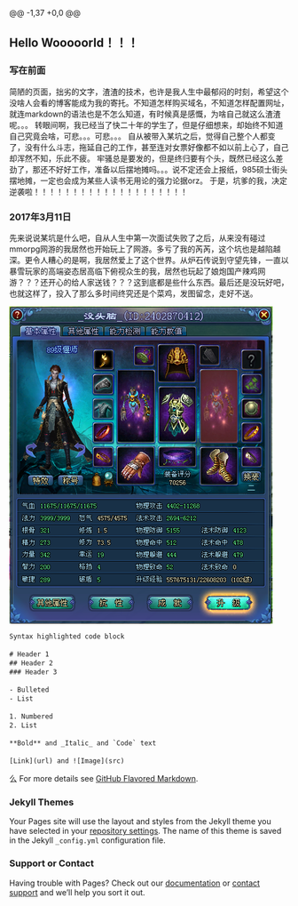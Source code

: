 @@ -1,37 +0,0 @@
## Hello Wooooorld！！！
### 写在前面
简陋的页面，拙劣的文字，渣渣的技术，也许是我人生中最郁闷的时刻，希望这个没啥人会看的博客能成为我的寄托。不知道怎样购买域名，不知道怎样配置网址，就连markdown的语法也是不怎么知道，有时候真是感慨，为啥自己就这么渣渣呢。。。
转眼间啊，我已经当了快二十年的学生了，但是仔细想来，却始终不知道自己究竟会啥，可悲。。。可悲。。。
自从被带入某坑之后，觉得自己整个人都变了，没有什么斗志，拖延自己的工作，甚至连对女票好像都不如以前上心了，自己却浑然不知，乐此不疲。
牢骚总是要发的，但是终归要有个头，既然已经这么差劲了，那还不好好工作，准备以后摆地摊吗。。。说不定还会上报纸，985硕士街头摆地摊，一定也会成为某些人读书无用论的强力论据orz。
于是，坑爹的我，决定逆袭啦！！！！！！！！！！！！！！！！！！！！
### 2017年3月11日
先来说说某坑是什么吧，自从人生中第一次面试失败了之后，从来没有碰过mmorpg网游的我居然也开始玩上了网游。多亏了我的芮芮，这个坑也是越陷越深。更令人糟心的是啊，我居然爱上了这个世界。从炉石传说到守望先锋，一直以暴雪玩家的高端姿态居高临下俯视众生的我，居然也玩起了娘炮国产辣鸡网游？？？还开心的给人家送钱？？？这到底都是些什么东西。最后还是没玩好吧，也就这样了，投入了那么多时间终究还是个菜鸡，发图留念，走好不送。

<img src="1.PNG" align=center />


```算法篇
Syntax highlighted code block

# Header 1
## Header 2
### Header 3

- Bulleted
- List

1. Numbered
2. List

**Bold** and _Italic_ and `Code` text

[Link](url) and ![Image](src)
```
么
For more details see [GitHub Flavored Markdown](https://guides.github.com/features/mastering-markdown/).

### Jekyll Themes

Your Pages site will use the layout and styles from the Jekyll theme you have selected in your [repository settings](https://github.com/Nathan0Gnome/nathan0gnome.github.com/settings). The name of this theme is saved in the Jekyll `_config.yml` configuration file.

### Support or Contact

Having trouble with Pages? Check out our [documentation](https://help.github.com/categories/github-pages-basics/) or [contact support](https://github.com/contact) and we’ll help you sort it out.
